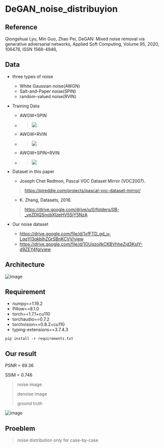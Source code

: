 # DeGAN_noise_distribuyion

## Reference
Qiongshuai Lyu, Min Guo, Zhao Pei,
DeGAN: Mixed noise removal via generative adversarial networks,
Applied Soft Computing,
Volume 95,
2020,
106478,
ISSN 1568-4946,

## Data
- three types of noise
  - White Gaussian noise(AWGN)
  - Salt-and-Paper noise(SPIN)
  - random-valued noise(RVIN)
  
- Training Data
  - AWGW+SPIN 
  - > <img src="http://chart.googleapis.com/chart?cht=tx&chl= \sigma=20 \quad s=20%,40%\\ \sigma=50\quad s=20%,40%\\ " style="border:none;">
  - AWGW+RVIN
  - > <img src="http://chart.googleapis.com/chart?cht=tx&chl= \sigma=10 \quad r=10%,30%\\ \sigma=40\quad r=10%,30%\\ " style="border:none;">
  - AWGW+SPIN+RVIN
  - > <img src="http://chart.googleapis.com/chart?cht=tx&chl= \sigma=40 \quad s=5%\ r=5%\\ \sigma=30\quad s=10%\quad r=10%\\ \sigma=20\quad s=15%\quad r=15%\\ \sigma=10\quad s=20%\quad r=20%\\ " style="border:none;">
  
- Dataset in this paper
  - Joseph Chet Redmon, Pascal VOC Dataset Mirror (VOC2007).
  > https://pjreddie.com/projects/pascal-voc-dataset-mirror/
  - K. Zhang, Datasets, 2016.
  > https://drive.google.com/drive/u/0/folders/0B-_yeZDtQSnobXIzeHV5SjY5NzA
  
- Our noise dataset
  - https://drive.google.com/file/d/1xfFTD_gd_u-LqqYI3qkblhZGrSBnKCVV/view
  - https://drive.google.com/file/d/1OUqzojlkCKBVhheZjd3KslY-d9ZEY4fg/view

## Architecture
![image](https://ars.els-cdn.com/content/image/1-s2.0-S1568494620304178-gr2.jpg)

## Requirement
- numpy==1.19.2
- Pillow==8.1.0
- torch==1.7.1+cu110
- torchaudio==0.7.2
- torchvision==0.8.2+cu110
- typing-extensions==3.7.4.3


```shell
pip install -r requirements.txt 
```
## Our result
PSNR = 69.36

SSIM = 0.746

> noise image
>
> denoise image
>
> ground truth
>

![image](https://github.com/wahahahaya/DeGAN-noise_distribuyion/blob/main/result/48,PSNE=69.3609,SSIM=0.7463.png?raw=true)

## Proeblem
> noise distribution only for case-by-case
